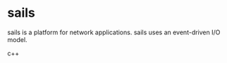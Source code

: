 sails
=====

sails is a platform for network applications. sails uses an event-driven I/O model.

c++
